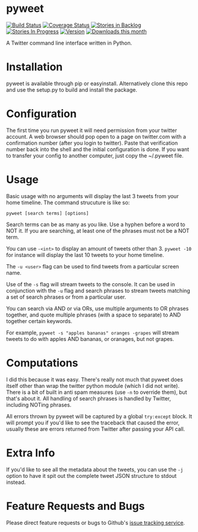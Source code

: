 pyweet
======

[![Build Status](https://travis-ci.org/a-tal/pyweet.png?branch=master)](https://travis-ci.org/a-tal/pyweet)
[![Coverage Status](https://coveralls.io/repos/a-tal/pyweet/badge.png?branch=master)](https://coveralls.io/r/a-tal/pyweet?branch=master)
[![Stories in Backlog](https://badge.waffle.io/a-tal/pyweet.png?label=ready&title=Backlog)](https://waffle.io/a-tal/pyweet)
[![Stories In Progress](https://badge.waffle.io/a-tal/pyweet.png?label=ready&title=In+Progress)](https://waffle.io/a-tal/pyweet)
[![Version](https://img.shields.io/pypi/v/pyweet.svg)](https://pypi.python.org/pypi/pyweet/)
[![Downloads this month](https://img.shields.io/pypi/dm/pyweet.svg)](https://pypi.python.org/pypi/pyweet/)

A Twitter command line interface written in Python.


Installation
============

pyweet is available through pip or easyinstall. Alternatively clone this repo and use the setup.py to build and install the package.


Configuration
=============

The first time you run pyweet it will need permission from your twitter account. A web browser should pop open to a page on twitter.com with a confirmation number (after you login to twitter). Paste that verification number back into the shell and the initial configuration is done. If you want to transfer your config to another computer, just copy the ~/.pyweet file.


Usage
=====

Basic usage with no arguments will display the last 3 tweets from your home timeline. The command strucuture is like so:

  `pyweet [search terms] [options]`

Search terms can be as many as you like. Use a hyphen before a word to NOT it. If you are searching, at least one of the phrases must not be a NOT term.

You can use `-<int>` to display an amount of tweets other than 3. `pyweet -10` for instance will display the last 10 tweets to your home timeline.

The `-u <user>` flag can be used to find tweets from a particular screen name.

Use of the `-s` flag will stream tweets to the console. It can be used in conjunction with the `-u` flag and search phrases to stream tweets matching a set of search phrases or from a particular user.

You can search via AND or via ORs, use multiple arguments to OR phrases together, and quote multiple phrases (with a space to separate) to AND together certain keywords.

For example, `pyweet -s "apples bananas" oranges -grapes` will stream tweets to do with apples AND bananas, or oranages, but not grapes.


Computations
============

I did this because it was easy. There's really not much that pyweet does itself other than wrap the twitter python module (which I did not write). There is a bit of built in anti spam measures (use `-n` to override them), but that's about it. All handling of search phrases is handled by Twitter, including NOTing phrases.

All errors thrown by pyweet will be captured by a global `try:except` block. It will prompt you if you'd like to see the traceback that caused the error, usually these are errors returned from Twitter after passing your API call.


Extra Info
==========

If you'd like to see all the metadata about the tweets, you can use the `-j` option to have it spit out the complete tweet JSON structure to stdout instead.


Feature Requests and Bugs
=========================

Please direct feature requests or bugs to Github's [issue tracking service](https://github.com/a-tal/pyweet/issues).
